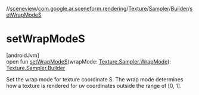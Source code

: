 //[sceneview](../../../../../index.md)/[com.google.ar.sceneform.rendering](../../../index.md)/[Texture](../../index.md)/[Sampler](../index.md)/[Builder](index.md)/[setWrapModeS](set-wrap-mode-s.md)

# setWrapModeS

[androidJvm]\
open fun [setWrapModeS](set-wrap-mode-s.md)(wrapMode: [Texture.Sampler.WrapMode](../-wrap-mode/index.md)): [Texture.Sampler.Builder](index.md)

Set the wrap mode for texture coordinate S. The wrap mode determines how a texture is rendered for uv coordinates outside the range of [0, 1].

